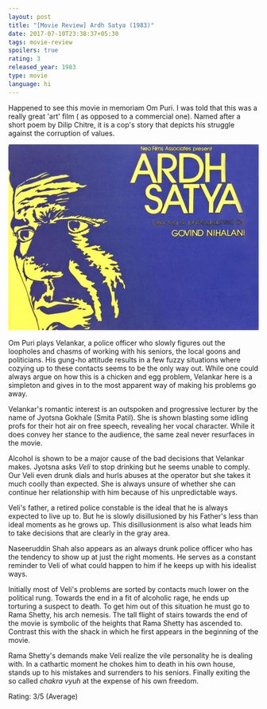 ```yaml
---
layout: post
title: "[Movie Review] Ardh Satya (1983)"
date: 2017-07-10T23:38:37+05:30
tags: movie-review
spoilers: true
rating: 3
released_year: 1983
type: movie
language: hi
---
```


Happened to see this movie in memoriam Om Puri.
I was told that this was a really great 'art' film ( as opposed to a commercial one).
Named after a short poem by Dilip Chitre, it is a cop's story that depicts his struggle against the corruption of values.

![Ardh Satya (1983)](/img/movie-poster-ardh-satya-1983.jpg 'Ardh Satya (1983)')

Om Puri plays Velankar, a police officer who slowly figures out the loopholes and chasms of working with his seniors, the local goons and politicians.
His gung-ho attitude results in a few fuzzy situations where cozying up to these contacts seems to be the only way out.
While one could always argue on how this is a chicken and egg problem, Velankar here is a simpleton and gives in to the most apparent way of making his problems go away.

Velankar's romantic interest is an outspoken and progressive lecturer by the name of Jyotsna Gokhale (Smita Patil).
She is shown blasting some idling profs for their hot air on free speech, revealing her vocal character.
While it does convey her stance to the audience, the same zeal never resurfaces in the movie.

Alcohol is shown to be a major cause of the bad decisions that Velankar makes.
Jyotsna asks _Veli_ to stop drinking but he seems unable to comply.
Our Veli even drunk dials and hurls abuses at the operator but she takes it much coolly than expected.
She is always unsure of whether she can continue her relationship with him because of his unpredictable ways.

Veli's father, a retired police constable is the ideal that he is always expected to live up to.
But he is slowly disillusioned by his Father's less than ideal moments as he grows up.
This disillusionment is also what leads him to take decisions that are clearly in the gray area.

Naseeruddin Shah also appears as an always drunk police officer who has the tendency to show up at just the right moments.
He serves as a constant reminder to Veli of what could happen to him if he keeps up with his idealist ways.

Initially most of Veli's problems are sorted by contacts much lower on the political rung.
Towards the end in a fit of alcoholic rage, he ends up torturing a suspect to death.
To get him out of this situation he must go to Rama Shetty, his arch nemesis.
The tall flight of stairs towards the end of the movie is symbolic of the heights that Rama Shetty has ascended to.
Contrast this with the shack in which he first appears in the beginning of the movie.

Rama Shetty's demands make Veli realize the vile personality he is dealing with.
In a cathartic moment he chokes him to death in his own house, stands up to his mistakes and surrenders to his seniors.
Finally exiting the so called _chakra vyuh_ at the expense of his own freedom.

Rating: 3/5 (Average)
